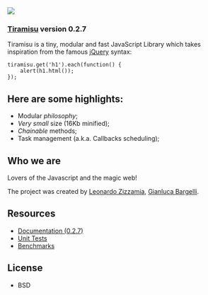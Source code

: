 
<img src="http://www.tiramisujs.com/static/tiramisu_logo.png"/>

### [Tiramisu][0] version 0.2.7 ###

Tiramisu is a tiny, modular and fast JavaScript Library 
which takes inspiration from the famous [jQuery][1] syntax:

    tiramisu.get('h1').each(function() {
        alert(h1.html());
    });

## Here are some highlights:

*  Modular *philosophy*;
*  *Very small* size (16Kb minified);
*  *Chainable* methods;
*  Task management (a.k.a. Callbacks scheduling);

## Who we are

Lovers of the Javascript and the magic web!

The project was created by [Leonardo Zizzamia](http://zizzamia.com/), [Gianluca Bargelli](http://proudlygeek.appspot.com/).

## Resources

*  [Documentation (0.2.7)][2]
*  [Unit Tests][3]
*  [Benchmarks][4]

[0]: http://www.tiramisujs.com
[1]: http://jquery.com/
[2]: http://www.tiramisujs.com/docs
[3]: http://www.tiramisujs.com/test
[4]: http://tiramisu-proudlygeek.dotcloud.com/

## License

* BSD
